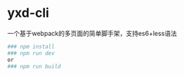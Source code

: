 # yxd-cli
一个基于webpack的多页面的简单脚手架，支持es6+less语法
``` bash
### npm install
### npm run dev 
or
### npm run build
``` 
